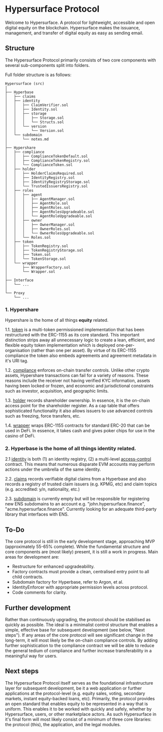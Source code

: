 # Hypersurface Protocol

Welcome to Hypersurface. A protocol for lightweight, accessible and open digital equity on the blockchain. Hypersurface makes the issuance, management, and transfer of digital equity as easy as sending email. 

## Structure
The Hypersurface Protocol primarily consists of two core components with several sub-components split into folders.

Full folder structure is as follows:

	Hypersurface (src)
	│
	├── Hyperbase
	│   ├── claims
	│   ├── identity
	│   │   ├── ClaimVerifier.sol
	│   │   ├── Identity.sol
	│   │   ├── storage
	│   │   │   ├── Storage.sol
	│   │   │   └── Structs.sol
	│   │   └── version
	│   │       └── Version.sol
	│   └── subdomain
	│       └── notes.md
	│
	├── Hypershare
	│   ├── compliance
	│   │   ├── ComplianceTokenDefault.sol
	│   │   ├── ComplianceTokenRegistry.sol
	│   │   └── ComplianceToken.sol
	│   ├── holder
	│   │   ├── HolderClaimsRequired.sol
	│   │   ├── IdentityRegistry.sol
	│   │   ├── IdentityRegistryStorage.sol
	│   │   └── TrustedIssuersRegistry.sol
	│   ├── roles
	│   │   ├── agent
	│   │   │   ├── AgentManager.sol
	│   │   │   ├── AgentRole.sol
	│   │   │   ├── AgentRoles.sol
	│   │   │   ├── AgentRolesUpgradeable.sol
	│   │   │   └── AgentRoleUpgradeable.sol
	│   │   ├── owner
	│   │   │   ├── OwnerManager.sol
	│   │   │   ├── OwnerRoles.sol
	│   │   │   └── OwnerRolesUpgradeable.sol
	│   │   └── Roles.sol
	│   ├── token
	│   │   ├── TokenRegistry.sol
	│   │   ├── TokenRegistryStorage.sol
	│   │   ├── Token.sol
	│   │   └── TokenStorage.sol
	│   └── wrapper
	│       ├── WrapperFactory.sol
	│       └── Wrapper.sol
	│
	├── Interface
	│   └── ...
	│
	└── Proxy
		└── ...

### 1. Hypershare 
Hypershare is the home of all things **equity** related. 

1.1. [token](https://github.com/blit-man/hypersurface-forge/src/Hypershare/token) is a multi-token permissioned implementation that has been restructured with the ERC-1155 as its core standard. This important distinction strips away all unnecessary logic to create a lean, efficient, and flexible equity token implementation which is deployed one-per-organisation (rather than one per asset). By virtue of its ERC-1155 compliance the token also embeds agreements and agreement metadata in it's URI tag.

1.2. [compliance](https://github.com/blit-man/hypersurface-forge/src/Hypershare/compliance) enforces on-chain transfer controls. Unlike other crypto assets, Hypershare transactions can fail for a variety of reasons. These reasons include the receiver not having verified KYC information, assets having been locked or frozen, and economic and jurisdictional constraints such as investor, acquisition, and geographic limits.

1.3. [holder](https://github.com/blit-man/hypersurface-forge/src/Hypershare/holder) records shareholder ownership. In essence, it is the on-chain access point for the shareholder register. As a cap table that offers sophisticated functionality it also allows issuers to use advanced controls such as freezing, force transfers, etc.   

1.4. [wrapper](https://github.com/blit-man/hypersurface-forge/src/Hypershare/wrapper) wraps ERC-1155 contracts for standard ERC-20 that can be used in DeFi. In essence, it takes cash and gives poker chips for use in the casino of DeFi.

### 2. Hyperbase is the home of all things **identity** related.

2.1 [identity](https://github.com/blit-man/hypersurface-forge/src/Hyperbase/identity) is both (1) an identity registry, (2) a multi-level [access-control](https://docs.openzeppelin.com/contracts/2.x/access-control "OpenZeppelin Access Control") contract. This means that numerous disparate EVM accounts may perform actions under the umbrella of the same identity. 

2.2. [claims](https://github.com/blit-man/hypersurface-forge/src/Hyperbase/claims) records verifiable digital claims from a Hyperbase and also records a registry of trusted claim issuers (e.g. KPMG, etc) and claim topics (e.g. accredited: y/n, nationality, etc.)

2.3. [subdomain](https://github.com/blit-man/hypersurface-forge/src/Hyperbase/subdomain) is currently empty but will be responsible for registering new ENS subdomains to an account e.g. "john.hypersurface.finance", "acme.hypersurface.finance". Currently looking for an adequate third-party library that interfaces with ENS.

## To-Do 
The core protocol is still in the early development stage, approaching MVP (approximately 55-65% complete). While the fundamental structure and core components are (most likely) present, it is still a work in progress. Main areas for development are: 

- Restructure for enhanced upgradeability.
- Factory contracts must provide a clean, centralised entry point to all child contracts.
- Subdomain factory for Hyperbase, refer to Argon, et al. 
- IdentityEnforcer with appropriate permission levels across protocol.
- Code comments for clarity.

## Further development 
Rather than continuously upgrading, the protocol should be stabilised as quickly as possible. The ideal is a minimalist control structure that enables a simple, effective base for subsequent development (see below, "Next steps"). If any areas of the core protocol will see significant change in the long-term, it will most likely be the on-chain compliance controls. By adding further sophistication to the compliance contract we will be able to reduce the general tedium of compliance and further increase transferability in a meaningful way for users.

## Next steps
The Hypersurface Protocol itself serves as the foundational infrastructure layer for subsequent development, be it a web application or further applications at the protocol-level (e.g. equity sales, voting, secondary markets, instant equity-backed loans, etc). Primarily, the protocol provides an open standard that enables equity to be represented in a way that is uniform. This enables it to be worked with quickly and safely, whether by Hypersurface, users, or other marketplace actors. As such Hypersurface in it's final form will most likely consist of a minimum of three core libraries: the protocol (this), the application, and the legal modules.